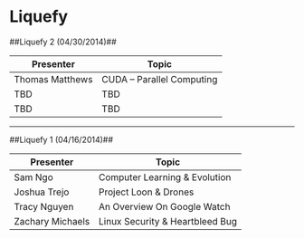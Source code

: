 Liquefy
=======

##Liquefy 2 (04/30/2014)##

Presenter        | Topic
---------------- | ------------------------------
Thomas Matthews  | CUDA – Parallel Computing
TBD     		 | TBD
TBD     		 | TBD

--------------------------------------------------

##Liquefy 1 (04/16/2014)##

Presenter        | Topic
---------------- | ------------------------------
Sam Ngo          | Computer Learning & Evolution
Joshua Trejo     | Project Loon & Drones
Tracy Nguyen     | An Overview On Google Watch
Zachary Michaels | Linux Security & Heartbleed Bug

